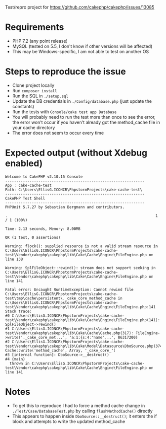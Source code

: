 Test/repro project for https://github.com/cakephp/cakephp/issues/13085

# Requirements
- PHP 7.2 (any point release)
- MySQL (tested on 5.5, I don't know if other versions will be affected)
- This may be Windows-specific, I am not able to test on another OS 

# Steps to reproduce the issue
- Clone project locally
- Run `composer install`
- Run the SQL in `./setup.sql`
- Update the DB credentials in `./Config/database.php` (just update the constants)
- Run the tests with `Console/cake test app Database`
- You will probably need to run the test more than once to see the error, the error won't occur if you haven't already 
got the method_cache file in your cache directory 
- The error does not seem to occur every time

# Expected output (without Xdebug enabled)

```
Welcome to CakePHP v2.10.15 Console
---------------------------------------------------------------
App : cake-cache-test
Path: C:\Users\EllisG.ICONCR\PhpstormProjects\cake-cache-test\
---------------------------------------------------------------
CakePHP Test Shell
---------------------------------------------------------------
PHPUnit 5.7.27 by Sebastian Bergmann and contributors.

.                                                                   1 / 1 (100%)

Time: 2.13 seconds, Memory: 8.00MB

OK (1 test, 0 assertions)

Warning: flock(): supplied resource is not a valid stream resource in C:\Users\EllisG.ICONCR\PhpstormProjects\cake-cache-test\Vendor\cakephp\cakephp\lib\Cake\Cache\Engine\FileEngine.php on line 138

Warning: SplFileObject::rewind(): stream does not support seeking in C:\Users\EllisG.ICONCR\PhpstormProjects\cake-cache-test\Vendor\cakephp\cakephp\lib\Cake\Cache\Engine\FileEngine.php on line 141

Fatal error: Uncaught RuntimeException: Cannot rewind file C:\Users\EllisG.ICONCR\PhpstormProjects\cake-cache-test\tmp\cache\persistent\._cake_core_method_cache in C:\Users\EllisG.ICONCR\PhpstormProjects\cake-cache-test\Vendor\cakephp\cakephp\lib\Cake\Cache\Engine\FileEngine.php:141
Stack trace:
#0 C:\Users\EllisG.ICONCR\PhpstormProjects\cake-cache-test\Vendor\cakephp\cakephp\lib\Cake\Cache\Engine\FileEngine.php(141): SplFileObject->rewind()
#1 C:\Users\EllisG.ICONCR\PhpstormProjects\cake-cache-test\Vendor\cakephp\cakephp\lib\Cake\Cache\Cache.php(317): FileEngine->write('._cake_core_met...', 'a:1:{s:4:"name"...', 86317200)
#2 C:\Users\EllisG.ICONCR\PhpstormProjects\cake-cache-test\Vendor\cakephp\cakephp\lib\Cake\Model\Datasource\DboSource.php(3748): Cache::write('method_cache', Array, '_cake_core_')
#3 [internal function]: DboSource->__destruct()
#4 {main}
  thrown in C:\Users\EllisG.ICONCR\PhpstormProjects\cake-cache-test\Vendor\cakephp\cakephp\lib\Cake\Cache\Engine\FileEngine.php on line 141

```

# Notes
- To get this to reproduce I had to force a method cache change in `./Test/Case/DatabaseTest.php` by calling 
`flushMethodCache()` directly
- This appears to happen inside `DboSource::__destruct()`; it enters the if block and attempts to write the updated 
method_cache
